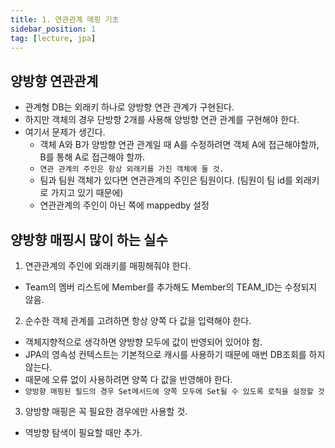 ```yaml
---
title: 1. 연관관계 매핑 기초
sidebar_position: 1
tag: [lecture, jpa]
---
```

## 양방향 연관관계

- 관계형 DB는 외래키 하나로 양방향 연관 관계가 구현된다.
- 하지만 객체의 경우 단방향 2개를 사용해 양방향 연관 관계를 구현해야 한다.
- 여기서 문제가 생긴다.
  - 객체 A와 B가 양방향 연관 관계일 때 A를 수정하려면 객체 A에 접근해야할까, B를 통해 A로 접근해야 할까.
  - `연관 관계의 주인은 항상 외래키를 가진 객체에 둘 것.`
  - 팀과 팀원 객체가 있다면 연관관계의 주인은 팀원이다. (팀원이 팀 id를 외래키로 가지고 있기 때문에)
  - 연관관계의 주인이 아닌 쪽에 mappedby 설정





## 양방향 매핑시 많이 하는 실수

1. 연관관계의 주인에 외래키를 매핑해줘야 한다.
  - Team의 멤버 리스트에 Member를 추가해도 Member의 TEAM_ID는 수정되지 않음.
2. 순수한 객체 관계를 고려하면 항상 양쪽 다 값을 입력해야 한다.
  - 객체지향적으로 생각하면 양방향 모두에 값이 반영되어 있어야 함.
  - JPA의 영속성 컨텍스트는 기본적으로 캐시를 사용하기 때문에 매번 DB조회를 하지 않는다.
  - 때문에 오류 없이 사용하려면 양쪽 다 값을 반영해야 한다.
  - `양방향 매핑된 필드의 경우 Set메서드에 양쪽 모두에 Set될 수 있도록 로직을 설정할 것`
3. 양방향 매핑은 꼭 필요한 경우에만 사용할 것.
  - 역방향 탐색이 필요할 때만 추가.

